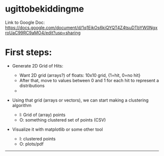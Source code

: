 # ugittobekiddingme

Link to Google Doc: https://docs.google.com/document/d/1q1EikOs6kiQYQT4Z4tsuDTbYW0NgxroUaC99RC9aMO4/edit?usp=sharing

# First steps: 

- Generate 2D Grid of Hits:
	- Want 2D grid (arrays?) of floats: 10x10 grid, {1=hit, 0=no hit}
	- After that, move to values between 0 and 1 for each hit to represent a distributions
	- 
- Using that grid (arrays or vectors), we can start making a clustering algorithm
  	- I: Grid of (array) points
  	- O: something clustered set of points (CSV)

- Visualize it with matplotlib or some other tool 
	- I: clustered points
   	- O: plots/pdf

---

